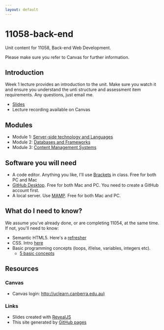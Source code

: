 ```yaml
---
layout: default
---
```


# 11058-back-end

Unit content for 11058, Back-end Web Development.

Please make sure you refer to Canvas for further information.


## Introduction

Week 1 lecture provides an introduction to the unit. Make sure you watch it and ensure you understand the unti structure and assessment item requirements. Any questions, just email me. 

*   [Slides](1_unit-welcome/1.slides.html)
*   Lecture recording available on Canvas

## Modules
- Module 1: [Server-side technology and Languages](module-1/)
- Module 2: [Databases and Frameworks](module-2/)
- Module 3: [Content Management Systems](module-3/)

## Software you will need

-   A code editor. Anything you like, I'll use [Brackets](http://brackets.io) in class. Free for both PC and Mac
-   [GitHub Desktop](https://desktop.github.com). Free for both Mac and PC. You need to create a GitHub account first. 
-   A local server. Use [MAMP](https://www.mamp.info). Free for both Mac and PC.

## What do I need to know?
We assume you've already done, or are completing 11054, at the same time. If not, you'll need to know:
-   Semantic HTML5. Here's a [refresher](https://medium.com/@ramsunvtech/intro-to-html5-part1-c42032f5f16f)
-   CSS. Intro [here](https://medium.freecodecamp.org/get-started-with-css-in-5-minutes-e0804813fc3e)
-   Basic programming concepts (loops, if/else, variables, integers etc).
    - [5 basic concepts](https://blog.programminghub.io/blog/2016/06/14/5-basic-concepts-programming-language/) 

## Resources

### Canvas
-   Canvas login: [http://uclearn.canberra.edu.au)](http://uclearn.canberra.edu.au)

### Links
-   Slides created with [RevealJS](https://github.com/hakimel/reveal.js)
-   This site generated by [GitHub pages](https://pages.github.com)